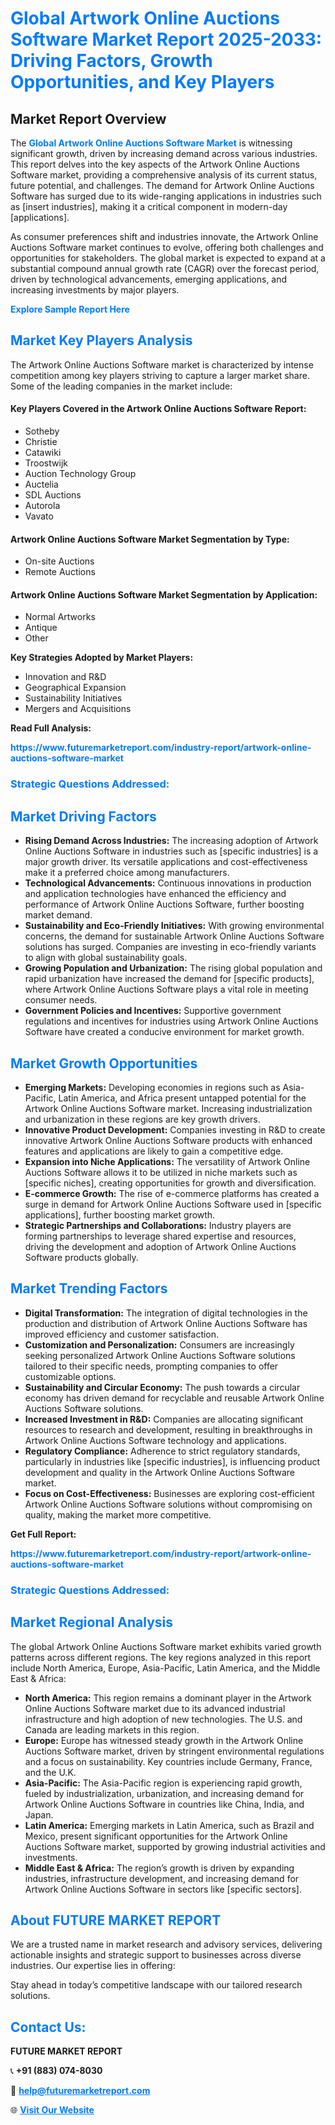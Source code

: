 <h1 style="color: #007BFF;">Global Artwork Online Auctions Software Market Report 2025-2033: Driving Factors, Growth Opportunities, and Key Players</h1>

<section id="overview">
<h2>Market Report Overview</h2>
<p>The <a href="https://www.futuremarketreport.com/industry-report/artwork-online-auctions-software-market" style="color: #007BFF; text-decoration: none;"><strong>Global Artwork Online Auctions Software Market</strong></a> is witnessing significant growth, driven by increasing demand across various industries. This report delves into the key aspects of the Artwork Online Auctions Software market, providing a comprehensive analysis of its current status, future potential, and challenges. The demand for Artwork Online Auctions Software has surged due to its wide-ranging applications in industries such as [insert industries], making it a critical component in modern-day [applications].</p>
<p>As consumer preferences shift and industries innovate, the Artwork Online Auctions Software market continues to evolve, offering both challenges and opportunities for stakeholders. The global market is expected to expand at a substantial compound annual growth rate (CAGR) over the forecast period, driven by technological advancements, emerging applications, and increasing investments by major players.</p>
</section>

<section id="overview">
<p><a href="https://www.futuremarketreport.com/request-sample/reportId=59079" style="color: #007BFF; text-decoration: none;"><strong>Explore Sample Report Here</strong></a></p>
</section>

<section id="key-players">
<h2 style="color: #007BFF;">Market Key Players Analysis</h2>
<p>The Artwork Online Auctions Software market is characterized by intense competition among key players striving to capture a larger market share. Some of the leading companies in the market include:</p>
<h4>Key Players Covered in the Artwork Online Auctions Software Report:</h4>
<ul><li>Sotheby</li><li>Christie</li><li>Catawiki</li><li>Troostwijk</li><li>Auction Technology Group</li><li>Auctelia</li><li>SDL Auctions</li><li>Autorola</li><li>Vavato</li></ul>
<h4>Artwork Online Auctions Software Market Segmentation by Type:</h4>
<ul><li>On-site Auctions</li><li>Remote Auctions</li></ul>

<h4>Artwork Online Auctions Software Market Segmentation by Application:</h4>
<ul><li>Normal Artworks</li><li>Antique</li><li>Other</li></ul>
<p><strong>Key Strategies Adopted by Market Players:</strong></p>
<ul>
<li>Innovation and R&D</li>
<li>Geographical Expansion</li>
<li>Sustainability Initiatives</li>
<li>Mergers and Acquisitions</li>
</ul>
</section>

<section>
<p><strong>Read Full Analysis: </strong></p><a href="https://www.futuremarketreport.com/industry-report/artwork-online-auctions-software-market" style="color: #007BFF; text-decoration: none;"><strong>https://www.futuremarketreport.com/industry-report/artwork-online-auctions-software-market</strong></a>
<h3 style="color: #007BFF;">Strategic Questions Addressed:</h3>
</section>

<section id="driving-factors">
<h2 style="color: #007BFF;">Market Driving Factors</h2>
<ul>
<li><strong>Rising Demand Across Industries:</strong> The increasing adoption of Artwork Online Auctions Software in industries such as [specific industries] is a major growth driver. Its versatile applications and cost-effectiveness make it a preferred choice among manufacturers.</li>
<li><strong>Technological Advancements:</strong> Continuous innovations in production and application technologies have enhanced the efficiency and performance of Artwork Online Auctions Software, further boosting market demand.</li>
<li><strong>Sustainability and Eco-Friendly Initiatives:</strong> With growing environmental concerns, the demand for sustainable Artwork Online Auctions Software solutions has surged. Companies are investing in eco-friendly variants to align with global sustainability goals.</li>
<li><strong>Growing Population and Urbanization:</strong> The rising global population and rapid urbanization have increased the demand for [specific products], where Artwork Online Auctions Software plays a vital role in meeting consumer needs.</li>
<li><strong>Government Policies and Incentives:</strong> Supportive government regulations and incentives for industries using Artwork Online Auctions Software have created a conducive environment for market growth.</li>
</ul>
</section>

<section id="growth-opportunities">
<h2 style="color: #007BFF;">Market Growth Opportunities</h2>
<ul>
<li><strong>Emerging Markets:</strong> Developing economies in regions such as Asia-Pacific, Latin America, and Africa present untapped potential for the Artwork Online Auctions Software market. Increasing industrialization and urbanization in these regions are key growth drivers.</li>
<li><strong>Innovative Product Development:</strong> Companies investing in R&D to create innovative Artwork Online Auctions Software products with enhanced features and applications are likely to gain a competitive edge.</li>
<li><strong>Expansion into Niche Applications:</strong> The versatility of Artwork Online Auctions Software allows it to be utilized in niche markets such as [specific niches], creating opportunities for growth and diversification.</li>
<li><strong>E-commerce Growth:</strong> The rise of e-commerce platforms has created a surge in demand for Artwork Online Auctions Software used in [specific applications], further boosting market growth.</li>
<li><strong>Strategic Partnerships and Collaborations:</strong> Industry players are forming partnerships to leverage shared expertise and resources, driving the development and adoption of Artwork Online Auctions Software products globally.</li>
</ul>
</section>

<section id="trending-factors">
<h2 style="color: #007BFF;">Market Trending Factors</h2>
<ul>
<li><strong>Digital Transformation:</strong> The integration of digital technologies in the production and distribution of Artwork Online Auctions Software has improved efficiency and customer satisfaction.</li>
<li><strong>Customization and Personalization:</strong> Consumers are increasingly seeking personalized Artwork Online Auctions Software solutions tailored to their specific needs, prompting companies to offer customizable options.</li>
<li><strong>Sustainability and Circular Economy:</strong> The push towards a circular economy has driven demand for recyclable and reusable Artwork Online Auctions Software solutions.</li>
<li><strong>Increased Investment in R&D:</strong> Companies are allocating significant resources to research and development, resulting in breakthroughs in Artwork Online Auctions Software technology and applications.</li>
<li><strong>Regulatory Compliance:</strong> Adherence to strict regulatory standards, particularly in industries like [specific industries], is influencing product development and quality in the Artwork Online Auctions Software market.</li>
<li><strong>Focus on Cost-Effectiveness:</strong> Businesses are exploring cost-efficient Artwork Online Auctions Software solutions without compromising on quality, making the market more competitive.</li>
</ul>
</section>

<section>
<p><strong>Get Full Report: </strong></p><a href="https://www.futuremarketreport.com/industry-report/artwork-online-auctions-software-market" style="color: #007BFF; text-decoration: none;"><strong>https://www.futuremarketreport.com/industry-report/artwork-online-auctions-software-market</strong></a>
<h3 style="color: #007BFF;">Strategic Questions Addressed:</h3>
</section>


<section id="regional-analysis">
<h2 style="color: #007BFF;">Market Regional Analysis</h2>
<p>The global Artwork Online Auctions Software market exhibits varied growth patterns across different regions. The key regions analyzed in this report include North America, Europe, Asia-Pacific, Latin America, and the Middle East & Africa:</p>
<ul>
<li><strong>North America:</strong> This region remains a dominant player in the Artwork Online Auctions Software market due to its advanced industrial infrastructure and high adoption of new technologies. The U.S. and Canada are leading markets in this region.</li>
<li><strong>Europe:</strong> Europe has witnessed steady growth in the Artwork Online Auctions Software market, driven by stringent environmental regulations and a focus on sustainability. Key countries include Germany, France, and the U.K.</li>
<li><strong>Asia-Pacific:</strong> The Asia-Pacific region is experiencing rapid growth, fueled by industrialization, urbanization, and increasing demand for Artwork Online Auctions Software in countries like China, India, and Japan.</li>
<li><strong>Latin America:</strong> Emerging markets in Latin America, such as Brazil and Mexico, present significant opportunities for the Artwork Online Auctions Software market, supported by growing industrial activities and investments.</li>
<li><strong>Middle East & Africa:</strong> The region’s growth is driven by expanding industries, infrastructure development, and increasing demand for Artwork Online Auctions Software in sectors like [specific sectors].</li>
</ul>
</section>

<footer>
<h2 style="color: #007BFF;">About FUTURE MARKET REPORT</h2>
<p>We are a trusted name in market research and advisory services, delivering actionable insights and strategic support to businesses across diverse industries. Our expertise lies in offering:</p>

<p>Stay ahead in today’s competitive landscape with our tailored research solutions.</p>

<h2 style="color: #007BFF;">Contact Us:</h2>
<p><strong>FUTURE MARKET REPORT</strong></p>
<p>📞 <strong>+91 (883) 074-8030</strong></p>
<p>📧 <strong><a href="mailto:help@futuremarketreport.com" style="color: #007BFF;">help@futuremarketreport.com</a></strong></p>
<p>🌐 <strong><a href="https://www.futuremarketreport.com/" style="color: #007BFF;">Visit Our Website</a></strong></p>
</footer>